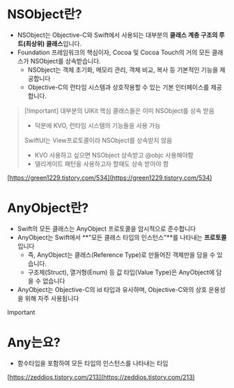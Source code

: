   

# **NSObject란?**

- NSObject는 Objective-C와 Swift에서 사용되는 대부분의 **클래스 계층 구조의 루트(최상위) 클래스**입니다.
- Foundation 프레임워크의 핵심이자, Cocoa 및 Cocoa Touch의 거의 모든 클래스가 NSObject를 상속받습니다.
    - NSObject는 객체 초기화, 메모리 관리, 객체 비교, 복사 등 기본적인 기능을 제공합니다
    - Objective-C의 런타임 시스템과 상호작용할 수 있는 기본 인터페이스를 제공합니다.

> [!important] 대부분의 UIKit 핵심 클래스들은 이미 NSObject를 상속 받음
> 
> - 덕분에 KVO, 런타임 시스템의 기능들을 사용 가능
> 
>   
> 
> SwiftUI는 View프로토콜이라 NSObject를 상속받지 않음
> 
> - KVO 사용하고 싶으면 NSObject 상속받고 @objc 사용해야함
> - 델리게이트 패턴을 사용하고자 할때도 상속 받아야 함

[https://green1229.tistory.com/534](https://green1229.tistory.com/534)

  

# **AnyObject란?**

- Swift의 모든 클래스는 AnyObject 프로토콜을 암시적으로 준수합니다
- AnyObject는 Swift에서 **"모든 클래스 타입의 인스턴스"**를 나타내는 **프로토콜**입니다
    - 즉, AnyObject는 클래스(Reference Type)로 만들어진 객체만을 담을 수 있습니다.
    - 구조체(Struct), 열거형(Enum) 등 값 타입(Value Type)은 AnyObject에 담을 수 없습니다
- AnyObject는 Objective-C의 id 타입과 유사하며, Objective-C와의 상호 운용성을 위해 자주 사용됩니다

  

  

> [!important]
> 
> # Any는요?
> 
> - 함수타입을 포함하여 모든 타입의 인스턴스를 나타내는 타입

[https://zeddios.tistory.com/213](https://zeddios.tistory.com/213)